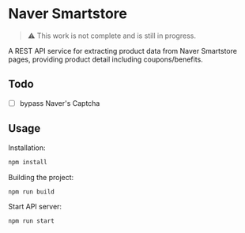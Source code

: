 # Naver Smartstore

> ⚠️ This work is not complete and is still in progress.

A REST API service for extracting product data from Naver Smartstore pages, providing product detail including coupons/benefits.

## Todo

- [ ] bypass Naver's Captcha

## Usage

Installation:

```bash
npm install
```

Building the project:

```bash
npm run build
```

Start API server:

```bash
npm run start
```
